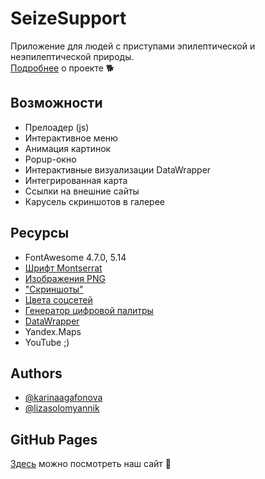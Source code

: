 # SeizeSupport

Приложение для людей с приступами эпилептической и неэпилептической природы. <br>
[Подробнее](https://docs.google.com/presentation/d/14HTIdVr5ulnyyGTsUPBEjbJczlaYW5BrXRv--Nh1oWM/edit?usp=sharing) о проекте 🐕

## Возможности

- Прелоадер (js)
- Интерактивное меню
- Анимация картинок
- Popup-окно
- Интерактивные визуализации DataWrapper
- Интегрированная карта
- Ссылки на внешние сайты
- Карусель скриншотов в галерее


## Ресурсы
 - FontAwesome 4.7.0, 5.14
 - [Шрифт Montserrat](https://fonts.google.com/specimen/Montserrat)
 - [Изображения PNG](https://pngtree.com)
 - ["Скриншоты"](https://mockuphone.com)
 - [Цвета соцсетей](https://materialui.co/socialcolors/)
 - [Генератор цифровой палитры](https://color.adobe.com/ru/create/color-wheel)
 - [DataWrapper](https://www.datawrapper.de)
 - Yandex.Maps
 - YouTube ;) 

## Authors

- [@karinaagafonova](https://github.com/KarinaITMO2)
- [@lizasolomyannik](https://github.com/lizasolomyannik)


## GitHub Pages

[Здесь](https://lizasolomyannik.github.io/SeizeSupport2/) можно посмотреть наш сайт 🐾
